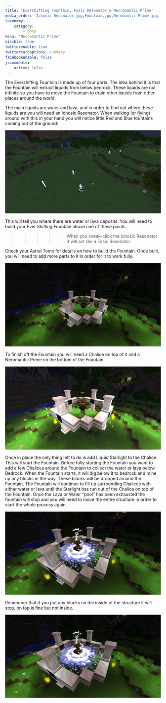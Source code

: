 ```yaml
---
title: 'Evershifting Fountain, Fosic Resonator & Necromantic Prime'
media_order: 'Ichosic Resonator.jpg,Fountain.jpg,Neromantic Prime.jpg,fountain in action.jpg,non working fountain.jpg'
taxonomy:
    category:
        - docs
menu: 'Necromantic Prime'
visible: true
twitterenable: true
twittercardoptions: summary
facebookenable: false
jscomments:
    active: false
---
```


The Evershifting Fountain is made up of four parts. The idea behind it is that the Fountain will extract liquids from below bedrock. These liquids are not infinite so you have to move the Fountain to drain other liquids from other places around the world.

The main liquids are water and lava, and in order to find out where these liquids are you will need an Ichosic Resonator. When walking (or flying) around with this in your hand you will notice little Red and Blue fountains coming out of the ground:

![Ichosic Resonator](Ichosic%20Resonator.jpg)

This will tell you where there are water or lava deposits. You will need to build your Ever Shifting Fountain above one of these points.

>>>>> When you sneak-click the Ichosic Resonator it will act like a Fosic Resonator.

Check your Astral Tome for details on how to build the Fountain. Once built, you will need to add more parts to it in order for it to work fully.

![Fountain Construction](Fountain.jpg)

To finish off the Fountain you will need a Chalice on top of it and a Neromantic Prime on the bottom of the Fountain.

![Necromantic Prime](Neromantic%20Prime.jpg)

Once in place the only thing left to do is add Liquid Starlight to the Chalice. This will start the Fountain. Before fully starting the Fountain you want to add a few Chalices around the Fountain to collect the water or lava below Bedrock. When the Fountain starts, it will dig below it to bedrock and mine up any blocks in the way. These blocks will be dropped around the Fountain. The Fountain will continue to fill up surrounding Chalices with either water or lava until the Starlight has run out of the Chalice on top of the Fountain. Once the Lava or Water “pool” has been exhausted the fountain will stop and you will need to move the entire structure in order to start the whole process again.

![Fountain working](fountain%20in%20action.jpg)

Remember that if you put any blocks on the inside of the structure it will stop, on top is fine but not inside.

![Non working fountain](fountain%20in%20action.jpg)
